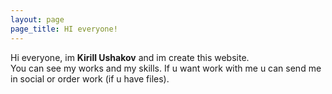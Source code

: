 ```yaml
---
layout: page
page_title: HI everyone!
---
```


Hi everyone, im <b>Kirill Ushakov</b> and im create this website. <br>
You can see my works and my skills. If u want work with me u can send me in social or order work (if u have files).